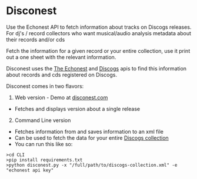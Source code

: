 
# Disconest

Use the Echonest API to fetch information about tracks on Discogs releases. For dj's / record collectors who want musical/audio analysis metadata about their records and/or cds 

Fetch the information for a given record or your entire collection, use it print out a one sheet with the relevant information.

Disconest uses the [The Echonest](http://the.echonest.com/) and [Discogs](www.discogs.com/developers/) apis to find this information about records and cds registered on Discogs. 

Disconest comes in two flavors: 

1. Web version  - Demo at [disconest.com](http://www.disconest.com)
  * Fetches and displays version about a single release
  
2. Command Line version
  * Fetches information from and saves information to an xml file
  * Can be used to fetch the data for your entire [Discogs collection](http://www.discogs.com/users/export?w=collection)
  * You can run this like so: 

  ```
  >cd CLI
  >pip install requirements.txt
  >python disconest.py -x "/full/path/to/discogs-collection.xml" -e "echonest api key"
  ```